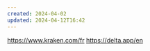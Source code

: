 ```yaml
---
created: 2024-04-02
updated: 2024-04-12T16:42
---
```

https://www.kraken.com/fr
https://delta.app/en

